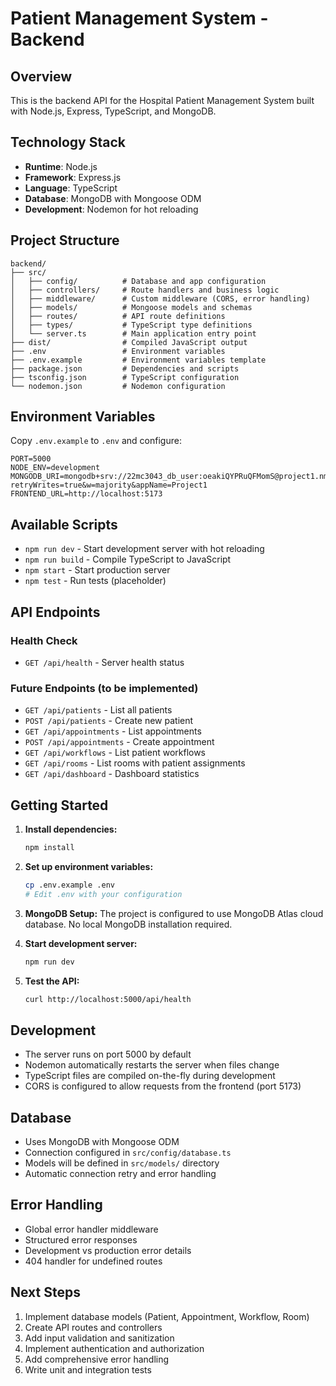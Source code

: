 # Patient Management System - Backend

## Overview

This is the backend API for the Hospital Patient Management System built with Node.js, Express, TypeScript, and MongoDB.

## Technology Stack

- **Runtime**: Node.js
- **Framework**: Express.js
- **Language**: TypeScript
- **Database**: MongoDB with Mongoose ODM
- **Development**: Nodemon for hot reloading

## Project Structure

```
backend/
├── src/
│   ├── config/          # Database and app configuration
│   ├── controllers/     # Route handlers and business logic
│   ├── middleware/      # Custom middleware (CORS, error handling)
│   ├── models/          # Mongoose models and schemas
│   ├── routes/          # API route definitions
│   ├── types/           # TypeScript type definitions
│   └── server.ts        # Main application entry point
├── dist/                # Compiled JavaScript output
├── .env                 # Environment variables
├── .env.example         # Environment variables template
├── package.json         # Dependencies and scripts
├── tsconfig.json        # TypeScript configuration
└── nodemon.json         # Nodemon configuration
```

## Environment Variables

Copy `.env.example` to `.env` and configure:

```env
PORT=5000
NODE_ENV=development
MONGODB_URI=mongodb+srv://22mc3043_db_user:oeakiQYPRuQFMomS@project1.nmkxmgf.mongodb.net/?retryWrites=true&w=majority&appName=Project1
FRONTEND_URL=http://localhost:5173
```

## Available Scripts

- `npm run dev` - Start development server with hot reloading
- `npm run build` - Compile TypeScript to JavaScript
- `npm start` - Start production server
- `npm test` - Run tests (placeholder)

## API Endpoints

### Health Check

- `GET /api/health` - Server health status

### Future Endpoints (to be implemented)

- `GET /api/patients` - List all patients
- `POST /api/patients` - Create new patient
- `GET /api/appointments` - List appointments
- `POST /api/appointments` - Create appointment
- `GET /api/workflows` - List patient workflows
- `GET /api/rooms` - List rooms with patient assignments
- `GET /api/dashboard` - Dashboard statistics

## Getting Started

1. **Install dependencies:**

   ```bash
   npm install
   ```

2. **Set up environment variables:**

   ```bash
   cp .env.example .env
   # Edit .env with your configuration
   ```

3. **MongoDB Setup:**
   The project is configured to use MongoDB Atlas cloud database. No local MongoDB installation required.

4. **Start development server:**

   ```bash
   npm run dev
   ```

5. **Test the API:**
   ```bash
   curl http://localhost:5000/api/health
   ```

## Development

- The server runs on port 5000 by default
- Nodemon automatically restarts the server when files change
- TypeScript files are compiled on-the-fly during development
- CORS is configured to allow requests from the frontend (port 5173)

## Database

- Uses MongoDB with Mongoose ODM
- Connection configured in `src/config/database.ts`
- Models will be defined in `src/models/` directory
- Automatic connection retry and error handling

## Error Handling

- Global error handler middleware
- Structured error responses
- Development vs production error details
- 404 handler for undefined routes

## Next Steps

1. Implement database models (Patient, Appointment, Workflow, Room)
2. Create API routes and controllers
3. Add input validation and sanitization
4. Implement authentication and authorization
5. Add comprehensive error handling
6. Write unit and integration tests
